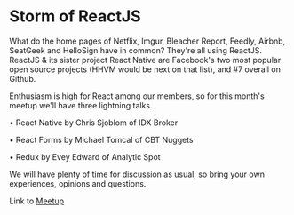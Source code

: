 # Storm of ReactJS

What do the home pages of Netflix, Imgur, Bleacher Report, Feedly, Airbnb, SeatGeek and HelloSign have in common? They're all using ReactJS. ReactJS & its sister project React Native are Facebook's two most popular open source projects (HHVM would be next on that list), and #7 overall on Github.

Enthusiasm is high for React among our members, so for this month's meetup we'll have three lightning talks.

• React Native by Chris Sjoblom of IDX Broker

• React Forms by Michael Tomcal of CBT Nuggets

• Redux by Evey Edward of Analytic Spot

We will have plenty of time for discussion as usual, so bring your own experiences, opinions and questions.

Link to [Meetup](https://www.meetup.com/eugenewebdev/events/230455261/)
